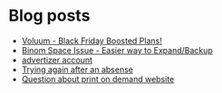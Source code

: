# Blog posts
<!-- BLOG-POST-LIST:START -->
- [Voluum - Black Friday Boosted Plans!](https://afflift.com/f/threads/voluum-black-friday-boosted-plans.9898/)
- [Binom Space Issue - Easier way to Expand/Backup](https://afflift.com/f/threads/binom-space-issue-easier-way-to-expand-backup.9905/)
- [advertizer account](https://afflift.com/f/threads/advertizer-account.9904/)
- [Trying again after an absense](https://afflift.com/f/threads/trying-again-after-an-absense.9781/)
- [Question about print on demand website](https://afflift.com/f/threads/question-about-print-on-demand-website.9902/)
<!-- BLOG-POST-LIST:END -->
